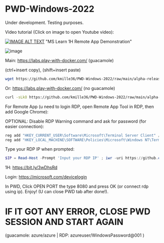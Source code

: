 # PWD-Windows-2022
Under development. Testing purposes.

Video tutorial (Click on image to open Youtube video):

[![IMAGE ALT TEXT](http://img.youtube.com/vi/vPdvj_0ycDg/0.jpg)](https://youtu.be/vPdvj_0ycDg) "MS Learn 1H Remote App Demonstration"

![image](https://user-images.githubusercontent.com/58414694/216879247-25b55257-1b63-45ab-808f-5bc1320eeb99.png)

Main: https://labs.play-with-docker.com/ (guacamole)

(ctrl+insert copy), (shift+insert paste)

``` bash
wget https://github.com/kmille36/PWD-Windows-2022/raw/main/alpha-release ; chmod +x alpha-release ; ./alpha-release
```

Or: https://labs.play-with-docker.com/ (no guacamole)

``` bash
curl -sLkO https://github.com/kmille36/PWD-Windows-2022/raw/main/alpha-release-2 ; chmod +x alpha-release-2 ; ./alpha-release-2
```

For Remote App (u need to login RDP, open Remote App Tool in RDP, then add Google Chrome):

OPTIONAL: Disable RDP Warning command and ask for password (for easier connection):

``` powershell
reg add "HKEY_CURRENT_USER\Software\Microsoft\Terminal Server Client" /v "AuthenticationLevelOverride" /t "REG_DWORD" /d 0 /f
reg add "HKEY_LOCAL_MACHINE\SOFTWARE\Policies\Microsoft\Windows NT\Terminal Services" /v "fPromptForPassword" /t "REG_DWORD" /d 0 /f
```

Type your RDP IP when prompted:

``` powershell
$IP = Read-Host -Prompt 'Input your RDP IP' ; iwr -uri https://github.com/kmille36/PWD-Windows-2022/raw/main/GoogleChrome.rdp -OutFile ./GoogleChrome.rdp -UseBasicParsing -UseDefaultCredentials ; ((GC -path GoogleChrome.rdp -Raw) -replace 'APPIP', $IP) | Set-Content -Path GoogleChrome.rdp ; cmdkey /generic:"$IP" /user:"azureuser" /pass:"WindowsPassword@001" ; mstsc GoogleChrome.rdp
```
1H: https://bit.ly/3wDhsRd

Login: https://microsoft.com/devicelogin

In PWD, Click OPEN PORT the type 8080 and press OK (or connect rdp using ip). Enjoy! (U can close PWD tab after done!).

# IF IT GOT ANY ERROR, CLOSE PWD SESSION AND START AGAIN #

(guacamole: azure/azure | RDP: azureuser/WindowsPassword@001 )
